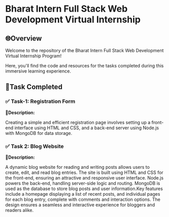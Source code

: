 # Bharat Intern Full Stack Web Development Virtual Internship

## 🌐Overview

Welcome to the repository of the Bharat Intern Full Stack Web Development Virtual Internship Program!

Here, you'll find the code and resources for the tasks completed during this immersive learning experience.

## 📌Task Completed

### ✅ Task-1: Registration Form

**📝Description:** 

Creating a simple and efficient registration page involves setting up a front-end interface using HTML and CSS, and a back-end server using Node.js with MongoDB for data storage.

### ✅ Task 2: Blog Website

**📝Description:** 

A dynamic blog website for reading and writing posts allows users to create, edit, and read blog entries. The site is built using HTML and CSS for the front-end, ensuring an attractive and responsive user interface. Node.js powers the back-end, handling server-side logic and routing. MongoDB is used as the database to store blog posts and user information.Key features include a homepage displaying a list of recent posts, and individual pages for each blog entry, complete with comments and interaction options. The design ensures a seamless and interactive experience for bloggers and readers alike.

